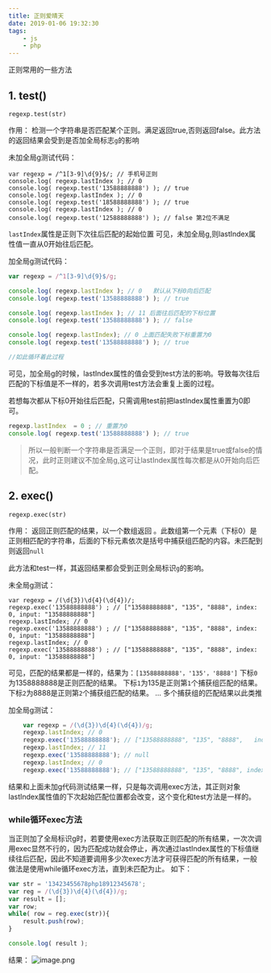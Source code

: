 ```yaml
---
title: 正则爱晴天
date: 2019-01-06 19:32:30
tags:  
	- js
	- php
---
```




正则常用的一些方法

## 1. test()

    regexp.test(str)

作用： 检测一个字符串是否匹配某个正则。满足返回true,否则返回false。此方法的返回结果会受到是否加全局标志`g`的影响

未加全局g测试代码：

    var regexp = /^1[3-9]\d{9}$/; // 手机号正则
    console.log( regexp.lastIndex ); // 0 
    console.log( regexp.test('13588888888') ); // true
    console.log( regexp.lastIndex ); // 0 
    console.log( regexp.test('18588888888') ); // true
    console.log( regexp.lastIndex ); // 0
    console.log( regexp.test('12588888888') ); // false 第2位不满足

`lastIndex`属性是正则下次往后匹配的起始位置
可见，未加全局g,则lastIndex属性值一直从0开始往后匹配。


加全局g测试代码：

```javascript
var regexp = /^1[3-9]\d{9}$/g;

console.log( regexp.lastIndex ); // 0   默认从下标0向后匹配
console.log( regexp.test('13588888888') ); // true

console.log( regexp.lastIndex ); // 11 后面往后匹配的下标位置
console.log( regexp.test('13588888888') ); // false

console.log( regexp.lastIndex); // 0 上面匹配失败下标重置为0
console.log( regexp.test('13588888888') ); // true

//如此循环着此过程
```

可见，加全局g的时候，lastIndex属性的值会受到test方法的影响。导致每次往后匹配的下标值是不一样的，若多次调用test方法会重复上面的过程。


若想每次都从下标0开始往后匹配，只需调用test前把lastIndex属性重置为0即可。
```javascript
regexp.lastIndex  = 0 ; // 重置为0
console.log( regexp.test('13588888888') ); // true
```

> 所以一般判断一个字符串是否满足一个正则，即对于结果是true或false的情况，此时正则建议不加全局g,这可让lastIndex属性每次都是从0开始向后匹配。



## 2. exec()

    regexp.exec(str)

作用： 返回正则匹配的结果，以一个数组返回 。此数组第一个元素（下标0）是正则相匹配的字符串，后面的下标元素依次是括号中捕获组匹配的内容。未匹配到则返回`null`



此方法和test一样，其返回结果都会受到正则全局标识`g`的影响。

未全局g测试：

    var regexp = /(\d{3})\d{4}(\d{4})/; 
    regexp.exec('13588888888') ; // ["13588888888", "135", "8888", index: 0, input: "13588888888"]
    regexp.lastIndex; // 0
    regexp.exec('13588888888') ; // ["13588888888", "135", "8888", index: 0, input: "13588888888"]
    regexp.lastIndex; // 0
    regexp.exec('13588888888') ; // ["13588888888", "135", "8888", index: 0, input: "13588888888"]

可见，匹配的结果都是一样的，结果为：`[13588888888'，'135'，'8888']`
下标`0`为1358888888是正则匹配的结果。
下标`1`为135是正则第`1`个捕获组匹配的结果。
下标`2`为8888是正则第`2`个捕获组匹配的结果。
...
多个捕获组的匹配结果以此类推




加全局g测试：
```javascript
    var regexp = /(\d{3})\d{4}(\d{4})/g; 
    regexp.lastIndex; // 0
    regexp.exec('13588888888'); // ["13588888888", "135", "8888",   index: 0, input: "13588888888"]
    regexp.lastIndex; // 11
    regexp.exec('13588888888'); // null
    regexp.lastIndex; // 0
    regexp.exec('13588888888'); // ["13588888888", "135", "8888", index: 0, input: "13588888888"]
```
结果和上面未加g代码测试结果一样，只是每次调用exec方法，其正则对象lastIndex属性值的下次起始匹配位置都会改变，这个变化和test方法是一样的。


### while循环exec方法
当正则加了全局标识g时，若要使用exec方法获取正则匹配的所有结果，一次次调用exec显然不行的，因为匹配成功就会停止，再次通过lastIndex属性的下标值继续往后匹配，因此不知道要调用多少次exec方法才可获得匹配的所有结果，一般做法是使用while循环exec方法，直到未匹配为止。 
如下：
```javascript
var str = '13423455678php18912345678';
var reg = /(\d{3})\d{4}(\d{4})/g;
var result = [];
var row;
while( row = reg.exec(str)){
    result.push(row);
}

console.log( result );
```
结果：
![image.png](https://upload-images.jianshu.io/upload_images/11273713-d927b1fe443ee8ef.png?imageMogr2/auto-orient/strip%7CimageView2/2/w/1240)

